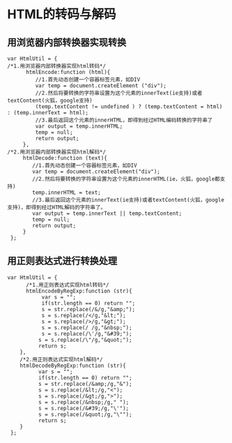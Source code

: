 # HTML的转码与解码

## 用浏览器内部转换器实现转换

	var HtmlUtil = {
	/*1.用浏览器内部转换器实现html转码*/
	      htmlEncode:function (html){
	         //1.首先动态创建一个容器标签元素，如DIV
	         var temp = document.createElement ("div");
	         //2.然后将要转换的字符串设置为这个元素的innerText(ie支持)或者textContent(火狐，google支持)
	         (temp.textContent != undefined ) ? (temp.textContent = html) : (temp.innerText = html);
	         //3.最后返回这个元素的innerHTML，即得到经过HTML编码转换的字符串了
	         var output = temp.innerHTML;
	         temp = null;
	         return output;
	     },
	/*2.用浏览器内部转换器实现html解码*/
	     htmlDecode:function (text){
	        //1.首先动态创建一个容器标签元素，如DIV
	        var temp = document.createElement("div");
	        //2.然后将要转换的字符串设置为这个元素的innerHTML(ie，火狐，google都支持)
	        temp.innerHTML = text;
	        //3.最后返回这个元素的innerText(ie支持)或者textContent(火狐，google支持)，即得到经过HTML解码的字符串了。
	        var output = temp.innerText || temp.textContent;
	        temp = null;
	        return output;
	     }
	 };

## 用正则表达式进行转换处理

	var HtmlUtil = {
	      /*1.用正则表达式实现html转码*/
	      htmlEncodeByRegExp:function (str){  
	           var s = "";
	           if(str.length == 0) return "";
	           s = str.replace(/&/g,"&amp;");
	           s = s.replace(/</g,"&lt;");
	           s = s.replace(/>/g,"&gt;");
	           s = s.replace(/ /g,"&nbsp;");
	           s = s.replace(/\'/g,"&#39;");
	          s = s.replace(/\"/g,"&quot;");
	          return s;  
	    },
	    /*2.用正则表达式实现html解码*/
	    htmlDecodeByRegExp:function (str){  
	          var s = "";
	          if(str.length == 0) return "";
	          s = str.replace(/&amp;/g,"&");
	          s = s.replace(/&lt;/g,"<");
	          s = s.replace(/&gt;/g,">");
	          s = s.replace(/&nbsp;/g," ");
	          s = s.replace(/&#39;/g,"\'");
	          s = s.replace(/&quot;/g,"\"");
	          return s;  
	    }
	 };